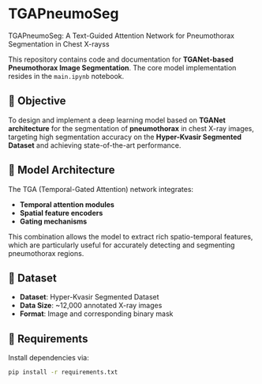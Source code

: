 # TGAPneumoSeg
TGAPneumoSeg: A Text-Guided Attention Network for Pneumothorax Segmentation in Chest X-rayss


This repository contains code and documentation for **TGANet-based Pneumothorax Image Segmentation**. The core model implementation resides in the `main.ipynb` notebook.



## 📌 Objective

To design and implement a deep learning model based on **TGANet architecture** for the segmentation of **pneumothorax** in chest X-ray images, targeting high segmentation accuracy on the **Hyper-Kvasir Segmented Dataset** and achieving state-of-the-art performance.

## 🧠 Model Architecture

The TGA (Temporal-Gated Attention) network integrates:
- **Temporal attention modules**
- **Spatial feature encoders**
- **Gating mechanisms**

This combination allows the model to extract rich spatio-temporal features, which are particularly useful for accurately detecting and segmenting pneumothorax regions.

## 🧪 Dataset

- **Dataset**: Hyper-Kvasir Segmented Dataset
- **Data Size**: ~12,000 annotated X-ray images
- **Format**: Image and corresponding binary mask

## 🧾 Requirements

Install dependencies via:

```bash
pip install -r requirements.txt
